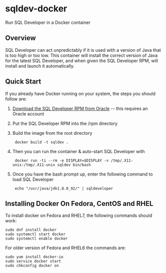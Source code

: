 # sqldev-docker
Run SQL Developer in a Docker container

## Overview
SQL Developer can act unpredictably if it is used with a version of Java
that is too high or too low. This container will install the correct version
of Java for the latest SQL Developer, and when given the SQL Developer RPM,
will install and launch it automatically.

## Quick Start
If you already have Docker running on your system, the steps you should
follow are:

1. [Download the SQL Developer RPM from Oracle](http://www.oracle.com/technetwork/developer-tools/sql-developer/downloads/index.html) -- this requires an Oracle account
2. Put the SQL Developer RPM into the /rpm directory
3. Build the image from the root directory

        docker build -t sqldev .

4. Then you can run the container & auto-start SQL Developer with

        docker run -ti --rm -e DISPLAY=$DISPLAY -v /tmp/.X11-unix:/tmp/.X11-unix sqldev bin/bash

5. Once you have the bash prompt up, enter the following command to load SQL Developer

        echo "/usr/java/jdk1.8.0_92/" | sqldeveloper

## Installing Docker On Fedora, CentOS and RHEL

To install docker on Fedora and RHEL7, the following commands should work:

	sudo dnf install docker
	sudo systemctl start docker
	sudo systemctl enable docker

For older version of Fedora and RHEL6 the commands are:

	sudo yum install docker-io
	sudo service docker start
	sudo chkconfig docker on

